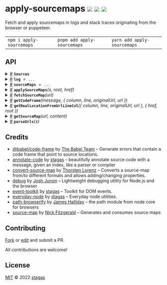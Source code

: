 <h1>
apply-sourcemaps <a href="https://npmjs.org/package/apply-sourcemaps"><img src="https://img.shields.io/badge/npm-v0.0.1-F00.svg?colorA=000"/></a> <a href="src"><img src="https://img.shields.io/badge/loc-231-FFF.svg?colorA=000"/></a> <a href="LICENSE"><img src="https://img.shields.io/badge/license-MIT-F0B.svg?colorA=000"/></a>
</h1>

<p></p>

Fetch and apply sourcemaps in logs and stack traces originating from the browser or puppeteer.

<h4>
<table><tr><td title="Triple click to select and copy paste">
<code>npm i apply-sourcemaps </code>
</td><td title="Triple click to select and copy paste">
<code>pnpm add apply-sourcemaps </code>
</td><td title="Triple click to select and copy paste">
<code>yarn add apply-sourcemaps</code>
</td></tr></table>
</h4>

## API

<p>  <details id="Sources$8" title="Interface" ><summary><span><a href="#Sources$8">#</a></span>  <code><strong>Sources</strong></code>    </summary>  <a href="src/fetch-source-map.ts#L10">src/fetch-source-map.ts#L10</a>  <ul>        <p>  <details id="source$9" title="Property" ><summary><span><a href="#source$9">#</a></span>  <code><strong>source</strong></code>    </summary>  <a href="src/fetch-source-map.ts#L11">src/fetch-source-map.ts#L11</a>  <ul><p>string</p>        </ul></details><details id="sourceMap$10" title="Property" ><summary><span><a href="#sourceMap$10">#</a></span>  <code><strong>sourceMap</strong></code>    </summary>  <a href="src/fetch-source-map.ts#L12">src/fetch-source-map.ts#L12</a>  <ul><p>{<p>  <details id="sourcemap$12" title="Property" ><summary><span><a href="#sourcemap$12">#</a></span>  <code><strong>sourcemap</strong></code>    </summary>  <a href="src/fetch-source-map.ts#L13">src/fetch-source-map.ts#L13</a>  <ul><p>undefined | <span>RawSourceMap</span></p>        </ul></details></p>}</p>        </ul></details></p></ul></details><details id="log$1" title="Variable" ><summary><span><a href="#log$1">#</a></span>  <code><strong>log</strong></code>  <span><span>&nbsp;=&nbsp;</span>  <code>...</code></span>  </summary>  <a href="src/apply-sourcemaps.ts#L5">src/apply-sourcemaps.ts#L5</a>  <ul><p><span>Debugger</span></p>        </ul></details><details id="sourceMaps$7" title="Variable" ><summary><span><a href="#sourceMaps$7">#</a></span>  <code><strong>sourceMaps</strong></code>  <span><span>&nbsp;=&nbsp;</span>  <code>...</code></span>  </summary>  <a href="src/fetch-source-map.ts#L8">src/fetch-source-map.ts#L8</a>  <ul><p><span>Map</span>&lt;string, <span>Promise</span>&lt;undefined | <a href="#Sources$8">Sources</a>&gt;&gt;</p>        </ul></details><details id="applySourceMaps$2" title="Function" ><summary><span><a href="#applySourceMaps$2">#</a></span>  <code><strong>applySourceMaps</strong></code><em>(x, root, href)</em>    </summary>  <a href="src/apply-sourcemaps.ts#L14">src/apply-sourcemaps.ts#L14</a>  <ul>    <p>    <details id="x$4" title="Parameter" ><summary><span><a href="#x$4">#</a></span>  <code><strong>x</strong></code>    </summary>    <ul><p>string</p>        </ul></details><details id="root$5" title="Parameter" ><summary><span><a href="#root$5">#</a></span>  <code><strong>root</strong></code>  <span><span>&nbsp;=&nbsp;</span>  <code>...</code></span>  </summary>    <ul><p>string</p>        </ul></details><details id="href$6" title="Parameter" ><summary><span><a href="#href$6">#</a></span>  <code><strong>href</strong></code>    </summary>    <ul><p>string</p>        </ul></details>  <p><strong>applySourceMaps</strong><em>(x, root, href)</em>  &nbsp;=&gt;  <ul><span>Promise</span>&lt;string&gt;</ul></p></p>    </ul></details><details id="fetchSourceMap$13" title="Function" ><summary><span><a href="#fetchSourceMap$13">#</a></span>  <code><strong>fetchSourceMap</strong></code><em>(url)</em>    </summary>  <a href="src/fetch-source-map.ts#L17">src/fetch-source-map.ts#L17</a>  <ul>    <p>    <details id="url$15" title="Parameter" ><summary><span><a href="#url$15">#</a></span>  <code><strong>url</strong></code>    </summary>    <ul><p>string</p>        </ul></details>  <p><strong>fetchSourceMap</strong><em>(url)</em>  &nbsp;=&gt;  <ul><span>Promise</span>&lt;undefined | <a href="#Sources$8">Sources</a>&gt;</ul></p></p>    </ul></details><details id="getCodeFrame$16" title="Function" ><summary><span><a href="#getCodeFrame$16">#</a></span>  <code><strong>getCodeFrame</strong></code><em>(message, { column, line, originalUrl, url })</em>    </summary>  <a href="src/get-code-frame.ts#L4">src/get-code-frame.ts#L4</a>  <ul>    <p>    <details id="message$18" title="Parameter" ><summary><span><a href="#message$18">#</a></span>  <code><strong>message</strong></code>    </summary>    <ul><p>string</p>        </ul></details>{<p>  <details id="column$24" title="Property" ><summary><span><a href="#column$24">#</a></span>  <code><strong>column</strong></code>    </summary>  <a href="src/get-code-frame.ts#L6">src/get-code-frame.ts#L6</a>  <ul><p>string | number</p>        </ul></details><details id="line$23" title="Property" ><summary><span><a href="#line$23">#</a></span>  <code><strong>line</strong></code>    </summary>  <a href="src/get-code-frame.ts#L6">src/get-code-frame.ts#L6</a>  <ul><p>string | number</p>        </ul></details><details id="originalUrl$21" title="Property" ><summary><span><a href="#originalUrl$21">#</a></span>  <code><strong>originalUrl</strong></code>    </summary>  <a href="src/get-code-frame.ts#L6">src/get-code-frame.ts#L6</a>  <ul><p>string</p>        </ul></details><details id="url$22" title="Property" ><summary><span><a href="#url$22">#</a></span>  <code><strong>url</strong></code>    </summary>  <a href="src/get-code-frame.ts#L6">src/get-code-frame.ts#L6</a>  <ul><p>string</p>        </ul></details></p>}  <p><strong>getCodeFrame</strong><em>(message, { column, line, originalUrl, url })</em>  &nbsp;=&gt;  <ul><span>Promise</span>&lt;undefined | string&gt;</ul></p></p>    </ul></details><details id="getRealLocationFromUrlLineCol$25" title="Function" ><summary><span><a href="#getRealLocationFromUrlLineCol$25">#</a></span>  <code><strong>getRealLocationFromUrlLineCol</strong></code><em>({ column, line, originalUrl, url }, { href, root })</em>    </summary>  <a href="src/get-real-location-from-line-col.ts#L6">src/get-real-location-from-line-col.ts#L6</a>  <ul>    <p>    {<p>  <details id="column$32" title="Property" ><summary><span><a href="#column$32">#</a></span>  <code><strong>column</strong></code>    </summary>  <a href="src/get-real-location-from-line-col.ts#L11">src/get-real-location-from-line-col.ts#L11</a>  <ul><p>string | number</p>        </ul></details><details id="line$31" title="Property" ><summary><span><a href="#line$31">#</a></span>  <code><strong>line</strong></code>    </summary>  <a href="src/get-real-location-from-line-col.ts#L10">src/get-real-location-from-line-col.ts#L10</a>  <ul><p>string | number</p>        </ul></details><details id="originalUrl$29" title="Property" ><summary><span><a href="#originalUrl$29">#</a></span>  <code><strong>originalUrl</strong></code>    </summary>  <a href="src/get-real-location-from-line-col.ts#L8">src/get-real-location-from-line-col.ts#L8</a>  <ul><p>string</p>        </ul></details><details id="url$30" title="Property" ><summary><span><a href="#url$30">#</a></span>  <code><strong>url</strong></code>    </summary>  <a href="src/get-real-location-from-line-col.ts#L9">src/get-real-location-from-line-col.ts#L9</a>  <ul><p>string</p>        </ul></details></p>}{<p>  <details id="href$36" title="Property" ><summary><span><a href="#href$36">#</a></span>  <code><strong>href</strong></code>    </summary>  <a href="src/get-real-location-from-line-col.ts#L13">src/get-real-location-from-line-col.ts#L13</a>  <ul><p>string</p>        </ul></details><details id="root$35" title="Property" ><summary><span><a href="#root$35">#</a></span>  <code><strong>root</strong></code>    </summary>  <a href="src/get-real-location-from-line-col.ts#L13">src/get-real-location-from-line-col.ts#L13</a>  <ul><p>string</p>        </ul></details></p>}  <p><strong>getRealLocationFromUrlLineCol</strong><em>({ column, line, originalUrl, url }, { href, root })</em>  &nbsp;=&gt;  <ul><span>Promise</span>&lt;undefined | {<p>  <details id="column$41" title="Property" ><summary><span><a href="#column$41">#</a></span>  <code><strong>column</strong></code>    </summary>    <ul><p>number</p>        </ul></details><details id="line$40" title="Property" ><summary><span><a href="#line$40">#</a></span>  <code><strong>line</strong></code>    </summary>    <ul><p>number</p>        </ul></details><details id="originalUrl$38" title="Property" ><summary><span><a href="#originalUrl$38">#</a></span>  <code><strong>originalUrl</strong></code>    </summary>    <ul><p>string</p>        </ul></details><details id="url$39" title="Property" ><summary><span><a href="#url$39">#</a></span>  <code><strong>url</strong></code>  <span><span>&nbsp;=&nbsp;</span>  <code>...</code></span>  </summary>    <ul><p>string</p>        </ul></details></p>}&gt;</ul></p></p>    </ul></details><details id="getSourceMap$42" title="Function" ><summary><span><a href="#getSourceMap$42">#</a></span>  <code><strong>getSourceMap</strong></code><em>(url, content)</em>    </summary>  <a href="src/get-source-map.ts#L8">src/get-source-map.ts#L8</a>  <ul>    <p>    <details id="url$44" title="Parameter" ><summary><span><a href="#url$44">#</a></span>  <code><strong>url</strong></code>    </summary>    <ul><p>string</p>        </ul></details><details id="content$45" title="Parameter" ><summary><span><a href="#content$45">#</a></span>  <code><strong>content</strong></code>    </summary>    <ul><p>string</p>        </ul></details>  <p><strong>getSourceMap</strong><em>(url, content)</em>  &nbsp;=&gt;  <ul><span>Promise</span>&lt;undefined | <span>RawSourceMap</span>&gt;</ul></p></p>    </ul></details><details id="parseUrls$46" title="Function" ><summary><span><a href="#parseUrls$46">#</a></span>  <code><strong>parseUrls</strong></code><em>(x)</em>    </summary>  <a href="src/parse-urls.ts#L5">src/parse-urls.ts#L5</a>  <ul>    <p>    <details id="x$48" title="Parameter" ><summary><span><a href="#x$48">#</a></span>  <code><strong>x</strong></code>    </summary>    <ul><p>string</p>        </ul></details>  <p><strong>parseUrls</strong><em>(x)</em>  &nbsp;=&gt;  <ul>{<p>  <details id="column$53" title="Property" ><summary><span><a href="#column$53">#</a></span>  <code><strong>column</strong></code>    </summary>    <ul><p>string</p>        </ul></details><details id="line$52" title="Property" ><summary><span><a href="#line$52">#</a></span>  <code><strong>line</strong></code>    </summary>    <ul><p>string</p>        </ul></details><details id="originalUrl$50" title="Property" ><summary><span><a href="#originalUrl$50">#</a></span>  <code><strong>originalUrl</strong></code>    </summary>    <ul><p>string</p>        </ul></details><details id="url$51" title="Property" ><summary><span><a href="#url$51">#</a></span>  <code><strong>url</strong></code>  <span><span>&nbsp;=&nbsp;</span>  <code>...</code></span>  </summary>    <ul><p>string</p>        </ul></details></p>}  []</ul></p></p>    </ul></details></p>

## Credits

- [@babel/code-frame](https://npmjs.org/package/@babel/code-frame) by [The Babel Team](https://babel.dev/team) &ndash; Generate errors that contain a code frame that point to source locations.
- [annotate-code](https://npmjs.org/package/annotate-code) by [stagas](https://github.com/stagas) &ndash; beautifully annotate source code with a message, given an index, like a parser or compiler
- [convert-source-map](https://npmjs.org/package/convert-source-map) by [Thorsten Lorenz](http://thlorenz.com) &ndash; Converts a source-map from/to different formats and allows adding/changing properties.
- [debug](https://npmjs.org/package/debug) by [Josh Junon](https://github.com/debug-js) &ndash; Lightweight debugging utility for Node.js and the browser
- [event-toolkit](https://npmjs.org/package/event-toolkit) by [stagas](https://github.com/stagas) &ndash; Toolkit for DOM events.
- [everyday-node](https://npmjs.org/package/everyday-node) by [stagas](https://github.com/stagas) &ndash; Everyday node utilities.
- [path-browserify](https://npmjs.org/package/path-browserify) by [James Halliday](http://substack.net) &ndash; the path module from node core for browsers
- [source-map](https://npmjs.org/package/source-map) by [Nick Fitzgerald](https://github.com/mozilla) &ndash; Generates and consumes source maps

## Contributing

[Fork](https://github.com/stagas/apply-sourcemaps/fork) or [edit](https://github.dev/stagas/apply-sourcemaps) and submit a PR.

All contributions are welcome!

## License

<a href="LICENSE">MIT</a> &copy; 2022 [stagas](https://github.com/stagas)
